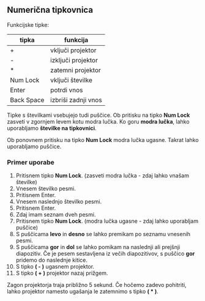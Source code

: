 ## Numerična tipkovnica ##  
Funkcijske tipke:

|tipka   |funkcija |
|---|---|
| + | vključi projektor |
| - | izključi projektor |
| * | zatemni projektor |
| Num Lock | vključi številke |
| Enter | potrdi vnos |
| Back Space | izbriši zadnji vnos |

Tipke s številkami vsebujejo tudi puščice. Ob pritisku na tipko **Num Lock** zasveti v zgornjem levem kotu modra lučka. Ko goru **modra lučka**, lahko uporabljamo **številke na tipkovnici**.  

Ob ponovnem pritisku na tipko **Num Lock** modra lučka ugasne. Takrat lahko uporabljamo puščice.  

### Primer uporabe ###
1. Pritisnem tipko **Num Lock**. (zasveti modra lučka - zdaj lahko vnašam številke)
2. Vnesem številko pesmi.
3. Pritisnem Enter.
4. Vnesem naslednjo številko pesmi.
5. Pritisnem Enter.
6. Zdaj imam seznam dveh pesmi.  
7. Pritisnem tipko **Num Lock**. (modra lučka ugasne - zdaj lahko uporabljam puščice)
8. S puščicama **levo** in **desno** se lahko premikam po seznamu vnesenih pesmi.
9. S puščicama **gor** in **dol** se lahko pomikam na naslednji ali prejšnji diapozitiv. Če je pesem sestavljena iz večih diapozitivov, s puščico **gor** pridemo do naslednje kitice.  
10. S tipko **( - )** ugasnem projektor.
11. S tipko **( + )** projektor nazaj prižgem.

Zagon projektorja traja približno 5 sekund. Če hočemo zadevo pohitriti, lahko projektor namesto ugašanja le zatemnimo s tipko **( * )**.
